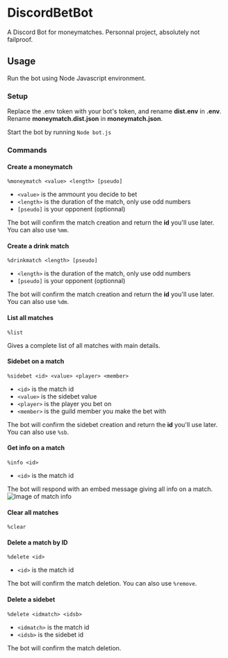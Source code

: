 # DiscordBetBot
A Discord Bot for moneymatches. Personnal project, absolutely not failproof.

## Usage
Run the bot using Node Javascript environment.

### Setup
Replace the .env token with your bot's token, and rename **dist.env** in **.env**.
Rename **moneymatch.dist.json** in **moneymatch.json**.

Start the bot by running
```Node bot.js```

### Commands
#### Create a moneymatch
`%moneymatch <value> <length> [pseudo]`

* `<value>` is the ammount you decide to bet
* `<length>` is the duration of the match, only use odd numbers
* `[pseudo]` is your opponent (optionnal)

The bot will confirm the match creation and return the **id** you'll use later. You can also use `%mm`.
#### Create a drink match
`%drinkmatch <length> [pseudo]`

* `<length>` is the duration of the match, only use odd numbers
* `[pseudo]` is your opponent (optionnal)

The bot will confirm the match creation and return the **id** you'll use later. You can also use `%dm`.
#### List all matches
`%list`

Gives a complete list of all matches with main details.
#### Sidebet on a match
`%sidebet <id> <value> <player> <member>`

* `<id>` is the match id
* `<value>` is the sidebet value
* `<player>` is the player you bet on
* `<member>` is the guild member you make the bet with

The bot will confirm the sidebet creation and return the **id** you'll use later. You can also use `%sb`.
#### Get info on a match
`%info <id>`

* `<id>` is the match id

The bot will respond with an embed message giving all info on a match.
![Image of match info](https://i.imgur.com/WhB9AcC.png)
#### Clear all matches
`%clear`
#### Delete a match by ID
`%delete <id>`

* `<id>` is the match id

The bot will confirm the match deletion. You can also use `%remove`.
#### Delete a sidebet
`%delete <idmatch> <idsb>`

* `<idmatch>` is the match id
* `<idsb>` is the sidebet id

The bot will confirm the match deletion.
